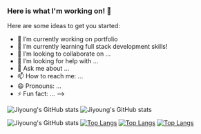 ### Here is what I'm working on! 👋


Here are some ideas to get you started:

- 🔭 I’m currently working on portfolio
- 🌱 I’m currently learning full stack development skills!
- 👯 I’m looking to collaborate on ...
- 🤔 I’m looking for help with ...
- 💬 Ask me about ...
- 📫 How to reach me: ...
- 😄 Pronouns: ...
- ⚡ Fun fact: ...
-->




![Jiyoung's GitHub stats](https://github-readme-stats.vercel.app/api?username=ebbuni1023&theme=omni&show_icons=true)
![Jiyoung's GitHub stats](https://github-readme-stats.vercel.app/api?username=ebbuni1023&hide=contribs,prs)

![Jiyoung's GitHub stats](https://github-readme-stats.vercel.app/api?username=ebbuni1023&show_icons=true)
[![Top Langs](https://github-readme-stats.vercel.app/api/top-langs/?username=anuraghazra)](https://github.com/ebbuni1023/github-readme-stats)
[![Top Langs](https://github-readme-stats.vercel.app/api/top-langs/?username=ebbuni1023&langs_count=8)](https://github.com/anuraghazra/github-readme-stats)
[![Top Langs](https://github-readme-stats.vercel.app/api/top-langs/?username=ebbuni1023&layout=compact)](https://github.com/anuraghazra/github-readme-stats)

